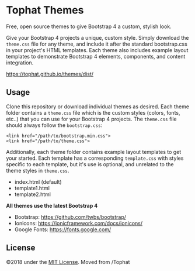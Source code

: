 # Tophat Themes

Free, open source themes to give Bootstrap 4 a custom, stylish look.

Give your Bootstrap 4 projects a unique, custom style. Simply download the `theme.css` file for any 
theme, and include it after the standard bootstrap.css in your project's HTML templates. 
Each theme also includes example layout templates to demonstrate Bootstrap 4 elements, components, and content integration.

https://tophat.github.io/themes/dist/

## Usage

Clone this repository or download individual themes as desired. Each theme folder contains a `theme.css` file which is the 
custom styles (colors, fonts, etc..) that you can use for your Bootstrap 4 projects. The `theme.css` file should always follow
the `bootstrap.css`:

```
<link href="/path/to/bootstrap.min.css">
<link href="/path/to/theme.css">

```

Additionally, each theme folder contains example layout templates to get your started. Each template has a corresponding `template.css`
 with styles specific to each template, but it's use is optional, and unrelated to the theme styles in `theme.css`.

- index.html (default)
- template1.html
- template2.html

**All themes use the latest Bootstrap 4**

- Bootstrap: <https://github.com/twbs/bootstrap/>
- Ionicons: <https://ionicframework.com/docs/ionicons/>
- Google Fonts: <https://fonts.google.com/>

## License

©2018 under the [MIT License](https://opensource.org/licenses/MIT). Moved from /Tophat
